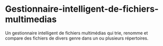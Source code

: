 # Gestionnaire-intelligent-de-fichiers-multimedias
Un gestionnaire intelligent de fichiers multimédias qui trie, renomme et compare des fichiers de divers genre dans un ou plusieurs répertoires.
